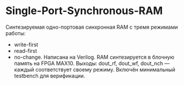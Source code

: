 # Single-Port-Synchronous-RAM
Синтезируемая одно-портовая синхронная RAM с тремя режимами работы:
- write-first
- read-first
- no-change. 
Написана на Verilog. RAM синтезируется в блочную память на FPGA MAX10. 
Выходы: dout_rf, dout_wf, dout_nch — каждый соответствует своему режиму.
Включён минимальный testbench для верификации.